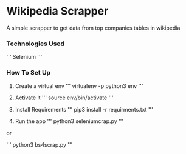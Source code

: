 # Wikipedia Scrapper

A simple scrapper to get data from top companies tables in wikipedia

### Technologies Used
'''
Selenium
'''

### How To Set Up
1. Create a virtual env
'''
virtualenv -p python3 env
'''

2. Activate it
'''
source env/bin/activate
'''

2. Install Requirements
'''
pip3 install -r requirments.txt
'''

3. Run the app
'''
python3 seleniumcrap.py
'''

or 


'''
python3 bs4scrap.py
'''
